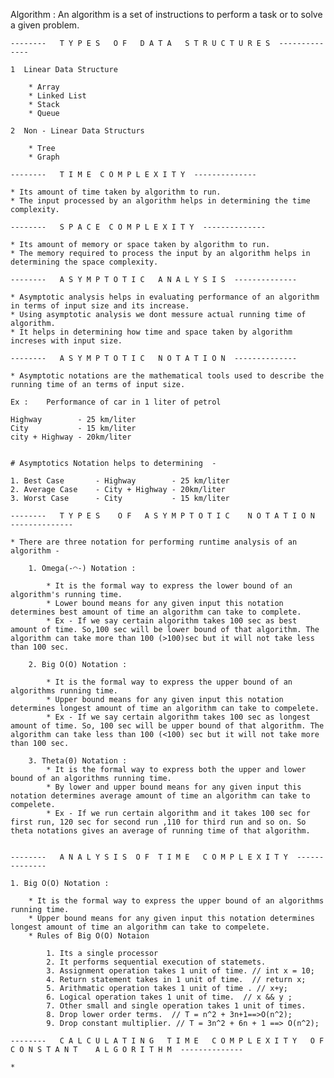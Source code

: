 
   
   Algorithm : An algorithm is a set of instructions to perform a task or to solve a given problem.

                 
   
    --------   T Y P E S   O F   D A T A   S T R U C T U R E S  --------------

    1  Linear Data Structure

        * Array
        * Linked List
        * Stack
        * Queue
    
    2  Non - Linear Data Structurs

        * Tree
        * Graph
  
    --------   T I M E  C O M P L E X I T Y  --------------

    * Its amount of time taken by algorithm to run.
    * The input processed by an algorithm helps in determining the time complexity.
  
    --------   S P A C E  C O M P L E X I T Y  --------------

    * Its amount of memory or space taken by algorithm to run. 
    * The memory required to process the input by an algorithm helps in determining the space complexity.
  
    --------   A S Y M P T O T I C   A N A L Y S I S  --------------

    * Asymptotic analysis helps in evaluating performance of an algorithm in terms of input size and its increase.
    * Using asymptotic analysis we dont messure actual running time of algorithm.
    * It helps in determining how time and space taken by algorithm increses with input size.
  
    --------   A S Y M P T O T I C   N O T A T I O N  --------------

    * Asymptotic notations are the mathematical tools used to describe the running time of an terms of input size.
    
    Ex :    Performance of car in 1 liter of petrol

    Highway        - 25 km/liter
    City           - 15 km/liter
    city + Highway - 20km/liter


    # Asymptotics Notation helps to determining  -
     
    1. Best Case       - Highway        - 25 km/liter
    2. Average Case    - City + Highway - 20km/liter
    3. Worst Case      - City           - 15 km/liter

    --------   T Y P E S    O F   A S Y M P T O T I C    N O T A T I O N  --------------

    * There are three notation for performing runtime analysis of an algorithm -
  
        1. Omega(-◠-) Notation :  
            
            * It is the formal way to express the lower bound of an algorithm's running time.
            * Lower bound means for any given input this notation determines best amount of time an algorithm can take to complete.
            * Ex - If we say certain algorithm takes 100 sec as best amount of time. So,100 sec will be lower bound of that algorithm. The algorithm can take more than 100 (>100)sec but it will not take less than 100 sec. 

        2. Big O(O) Notation : 

            * It is the formal way to express the upper bound of an algorithms running time.
            * Upper bound means for any given input this notation determines longest amount of time an algorithm can take to compelete.
            * Ex - If we say certain algorithm takes 100 sec as longest amount of time. So, 100 sec will be upper bound of that algorithm. The algorithm can take less than 100 (<100) sec but it will not take more than 100 sec.

        3. Theta(0) Notation : 
            * It is the formal way to express both the upper and lower bound of an algorithms running time.
            * By lower and upper bound means for any given input this notation determines average amount of time an algorithm can take to compelete.
            * Ex - If we run certain algorithm and it takes 100 sec for first run, 120 sec for second run ,110 for third run and so on. So theta notations gives an average of running time of that algorithm.
        
  
    --------   A N A L Y S I S  O F  T I M E   C O M P L E X I T Y  --------------

    1. Big O(O) Notation : 

        * It is the formal way to express the upper bound of an algorithms running time.
        * Upper bound means for any given input this notation determines longest amount of time an algorithm can take to compelete.
        * Rules of Big O(O) Notaion 
  
            1. Its a single processor
            2. It performs sequential execution of statemets.
            3. Assignment operation takes 1 unit of time. // int x = 10;
            4. Return statement takes in 1 unit of time.  // return x;
            5. Arithmatic operation takes 1 unit of time . // x+y;
            6. Logical operation takes 1 unit of time.  // x && y ;
            7. Other small and single operation takes 1 unit of times.    
            8. Drop lower order terms.  // T = n^2 + 3n+1==>O(n^2);
            9. Drop constant multiplier. // T = 3n^2 + 6n + 1 ==> O(n^2);

    --------   C A L C U L A T I N G   T I M E   C O M P L E X I T Y   O F   C O N S T A N T    A L G O R I T H M  --------------

    *